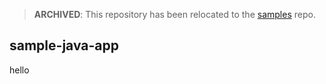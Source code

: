 > **ARCHIVED**: This repository has been relocated to the [samples](https://github.com/buildpack/samples/) repo.

## sample-java-app
hello
